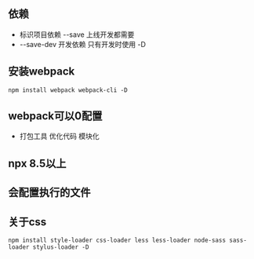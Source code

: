## 依赖
- 标识项目依赖 --save 上线开发都需要
- --save-dev 开发依赖 只有开发时使用 -D

## 安装webpack
```
npm install webpack webpack-cli -D
```

## webpack可以0配置
- 打包工具 优化代码 模块化


## npx 8.5以上

## 会配置执行的文件


## 关于css
```
npm install style-loader css-loader less less-loader node-sass sass-loader stylus-loader -D
```